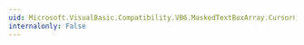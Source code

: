 ```yaml
---
uid: Microsoft.VisualBasic.Compatibility.VB6.MaskedTextBoxArray.CursorChanged
internalonly: False
---
```

